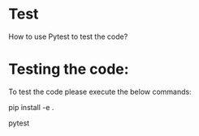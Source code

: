 Test
===========================================
How to use Pytest to test the code?

Testing the code:
===========================================
To test the code please execute the below commands:

pip install -e .

pytest
